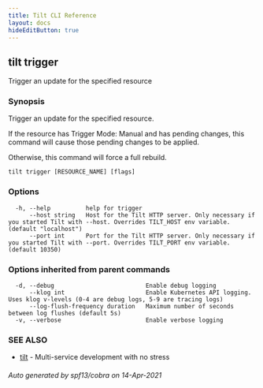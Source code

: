 ```yaml
---
title: Tilt CLI Reference
layout: docs
hideEditButton: true
---
```

## tilt trigger

Trigger an update for the specified resource

### Synopsis

Trigger an update for the specified resource.

If the resource has Trigger Mode: Manual and has pending changes, this command will cause those pending changes to be applied.

Otherwise, this command will force a full rebuild.


```
tilt trigger [RESOURCE_NAME] [flags]
```

### Options

```
  -h, --help          help for trigger
      --host string   Host for the Tilt HTTP server. Only necessary if you started Tilt with --host. Overrides TILT_HOST env variable. (default "localhost")
      --port int      Port for the Tilt HTTP server. Only necessary if you started Tilt with --port. Overrides TILT_PORT env variable. (default 10350)
```

### Options inherited from parent commands

```
  -d, --debug                          Enable debug logging
      --klog int                       Enable Kubernetes API logging. Uses klog v-levels (0-4 are debug logs, 5-9 are tracing logs)
      --log-flush-frequency duration   Maximum number of seconds between log flushes (default 5s)
  -v, --verbose                        Enable verbose logging
```

### SEE ALSO

* [tilt](tilt.html)	 - Multi-service development with no stress

###### Auto generated by spf13/cobra on 14-Apr-2021
